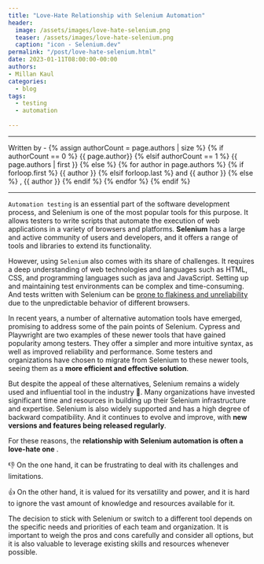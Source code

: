 ```yaml
---
title: "Love-Hate Relationship with Selenium Automation"
header:
  image: /assets/images/love-hate-selenium.png
  teaser: /assets/images/love-hate-selenium.png
  caption: "icon - Selenium.dev"
permalink: "/post/love-hate-selenium.html"
date: 2023-01-11T08:00:00-00:00
authors:
- Millan Kaul
categories:
  - blog
tags:
  - testing
  - automation
  
---
```

<hr>
<p>
 Written by -
{% assign authorCount = page.authors | size %}
{% if authorCount == 0 %}
   {{ page.author}}
{% elsif authorCount == 1 %}
    {{ page.authors | first }}         
{% else %}
    {% for author in page.authors %}
        {% if forloop.first %}
            {{ author }}
        {% elsif forloop.last %}
            and {{ author }}
        {% else %}
            , {{ author }}
        {% endif %}
    {% endfor %}
{% endif %}
</p>

<hr>

`Automation testing` is an essential part of the software development process, and Selenium is one of the most popular tools for this purpose. 
It allows testers to write scripts that automate the execution of web applications in a variety of browsers and platforms. 
**Selenium** has a large and active community of users and developers, and it offers a range of tools and libraries to extend its functionality.

However, using `Selenium` also comes with its share of challenges. 
It requires a deep understanding of web technologies and languages such as HTML, CSS, and programming languages such as java and JavaScript. 
Setting up and maintaining test environments can be complex and time-consuming. 
And tests written with Selenium can be <ins>prone to flakiness and unreliability</ins> due to the unpredictable behavior of different browsers.

In recent years, a number of alternative automation tools have emerged, promising to address some of the pain points of Selenium. 
Cypress and Playwright are two examples of these newer tools that have gained popularity among testers. 
They offer a simpler and more intuitive syntax, as well as improved reliability and performance. 
Some testers and organizations have chosen to migrate from Selenium to these newer tools, seeing them as a **more efficient and effective solution**.

But despite the appeal of these alternatives, Selenium remains a widely used and influential tool in the industry 🙌. 
Many organizations have invested significant time and resources in building up their Selenium infrastructure and expertise. 
Selenium is also widely supported and has a high degree of backward compatibility. 
And it continues to evolve and improve, with **new versions and features being released regularly**.

For these reasons, the **relationship with Selenium automation is often a love-hate one** . 

👎 On the one hand, it can be frustrating to deal with its challenges and limitations. 

👍 On the other hand, it is valued for its versatility and power, and it is hard to ignore the vast amount of knowledge and resources available for it. 

The decision to stick with Selenium or switch to a different tool depends on the specific needs and priorities of each team and organization. 
It is important to weigh the pros and cons carefully and consider all options, but it is also valuable to leverage existing skills and resources whenever possible.


